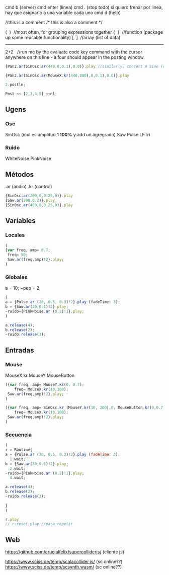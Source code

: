 cmd b (server)
cmd enter (linea)
cmd . (stop todo)
	si quiero frenar por linea, hay que asignarlo a una variable cada uno
cmd d (help)

//this is a comment
/* this is also a comment */

(  )  //most often, for grouping expressions together
{  }  //function (package up some reusable functionality)
[  ]  //array (list of data)

---
2+2   //run me by the evaluate code key command with the cursor anywhere on this line - a four should appear in the posting window 

```js
{Pan2.ar(SinOsc.ar(440,0,0.1),0.0)}.play //similarly, concert A sine (works only if server booted)
```

```js
{Pan2.ar(SinOsc.ar(MouseX.kr(440,880),0,0.1),0.0)}.play
```

```js
2.postln;

Post << [2,3,4,5] <<nl; 
```

## Ugens
### Osc
SinOsc (mul es amplitud **1 100%** y add un agregrado)
Saw
Pulse
LFTri

### Ruido
WhiteNoise
PinkNoise

## Métodos
.ar (audio)
.kr (control)

```js
{SinOsc.ar(200,0,0.25,0)}.play
{Saw.ar(200,0.2)}.play
{SinOsc.ar(400,0,0.25,0)}.play
```
  
## Variables
### Locales
```js
(
{var freq, amp= 0.7;
 freq= 50;
 Saw.ar(freq,amp)!2}.play;
)
```
### Globales
a = 10;
~pep = 2;

```js
(
a = {Pulse.ar (20, 0.5, 0.3)!2}.play (fadeTime: 3);
b = {Saw.ar(30,0.1)!2}.play;
~ruido={PinkNoise.ar (0.2)!1}.play;
)

a.release(4);
b.release(2);
~ruido.release(3);
```
## Entradas
### Mouse
MouseX.kr
MouseY
MouseButton

```js
({var freq, amp= MouseY.kr(0, 0.7);
	freq= MouseX.kr(10,100);
 Saw.ar(freq,amp)!2}.play;
)
```

```js
({var freq, amp= SinOsc.kr (MouseY.kr(10, 200),0, MouseButton.kr(0,0.7));
	freq= MouseX.kr(10,100);
 Saw.ar(freq,amp)!2}.play;
)
```

### Secuencia

  ```js
(
r = Routine{
a = {Pulse.ar (20, 0.5, 0.3)!2}.play (fadeTime: 3);
	1.wait;
b = {Saw.ar(30,0.1)!2}.play;
	2.wait;
~ruido={PinkNoise.ar (0.2)!1}.play;
	4.wait;

a.release(4);
b.release(2);
~ruido.release(3);
	
}
)

r.play
// r.reset.play //para repetir
```

## Web
https://github.com/crucialfelix/supercolliderjs/
(cliente js)

https://www.sciss.de/temp/scalacollider.js/ (sc online??)
https://www.sciss.de/temp/scsynth.wasm/ (sc online??)


